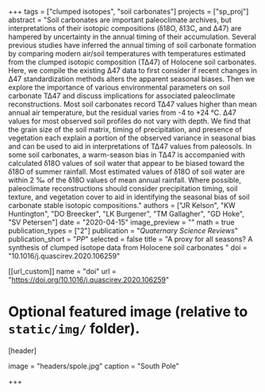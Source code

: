 +++
tags = ["clumped isotopes", "soil carbonates"]
projects = ["sp_proj"]
abstract = "Soil carbonates are important paleoclimate archives, but interpretations of their isotopic compositions (ẟ18O, ẟ13C, and ∆47) are hampered by uncertainty in the annual timing of their accumulation. Several previous studies have inferred the annual timing of soil carbonate formation by comparing modern air/soil temperatures with temperatures estimated from the clumped isotopic composition (T∆47) of Holocene soil carbonates. Here, we compile the existing ∆47 data to first consider if recent changes in ∆47 standardization methods alters the apparent seasonal biases. Then we explore the importance of various environmental parameters on soil carbonate T∆47 and discuss implications for associated paleoclimate reconstructions. Most soil carbonates record T∆47 values higher than mean annual air temperature, but the residual varies from -4 to +24 °C. ∆47 values for most observed soil profiles do not vary with depth. We find that the grain size of the soil matrix, timing of precipitation, and presence of vegetation each explain a portion of the observed variance in seasonal bias and can be used to aid in interpretations of T∆47 values from paleosols. In some soil carbonates, a warm-season bias in T∆47 is accompanied with calculated ẟ18O values of soil water that appear to be biased toward the ẟ18O of summer rainfall. Most estimated values of ẟ18O of soil water are within 2 ‰ of the ẟ18O values of mean annual rainfall.  Where possible, paleoclimate reconstructions should consider precipitation timing, soil texture, and vegetation cover to aid in identifying the seasonal bias of soil carbonate stable isotopic compositions."
authors = ["JR Kelson", "KW Huntington", "DO Breecker", "LK Burgener", "TM Gallagher", "GD Hoke", "SV Petersen"]
date = "2020-04-15"
image_preview = ""
math = true
publication_types = ["2"]
publication = "*Quaternary Science Reviews*"
publication_short = "*PP*"
selected = false
title = "A proxy for all seasons? A synthesis of clumped isotope data from Holocene soil carbonates "
doi = "10.1016/j.quascirev.2020.106259"

[[url_custom]]
name = "doi"
url = "https://doi.org/10.1016/j.quascirev.2020.106259"

# Optional featured image (relative to `static/img/` folder).
[header]

image = "headers/spole.jpg"
caption = "South Pole"

+++
